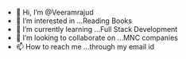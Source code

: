 - 👋 Hi, I’m @Veeramrajud
- 👀 I’m interested in ...Reading Books
- 🌱 I’m currently learning ...Full Stack Development 
- 💞️ I’m looking to collaborate on ...MNC companies 
- 📫 How to reach me ...through my email id 

<!---
Veeramrajud/Veeramrajud is a ✨ special ✨ repository because its `README.md` (this file) appears on your GitHub profile.
You can click the Preview link to take a look at your changes.
--->
